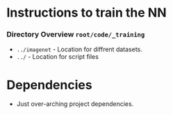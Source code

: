 # Instructions to train the NN

### Directory Overview `root/code/_training`
* `../imagenet` - Location for diffrent datasets.
* `../` - Location for script files

# Dependencies
* Just over-arching project dependencies.
